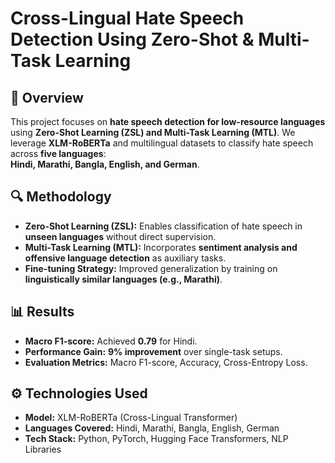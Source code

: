 # Cross-Lingual Hate Speech Detection Using Zero-Shot & Multi-Task Learning

## 📌 Overview
This project focuses on **hate speech detection for low-resource languages** using **Zero-Shot Learning (ZSL) and Multi-Task Learning (MTL)**. We leverage **XLM-RoBERTa** and multilingual datasets to classify hate speech across **five languages**:  
**Hindi, Marathi, Bangla, English, and German**.

## 🔍 Methodology
- **Zero-Shot Learning (ZSL):** Enables classification of hate speech in **unseen languages** without direct supervision.
- **Multi-Task Learning (MTL):** Incorporates **sentiment analysis and offensive language detection** as auxiliary tasks.
- **Fine-tuning Strategy:** Improved generalization by training on **linguistically similar languages (e.g., Marathi)**.

## 📊 Results
- **Macro F1-score:** Achieved **0.79** for Hindi.
- **Performance Gain:** **9% improvement** over single-task setups.
- **Evaluation Metrics:** Macro F1-score, Accuracy, Cross-Entropy Loss.

## ⚙️ Technologies Used
- **Model:** XLM-RoBERTa (Cross-Lingual Transformer)
- **Languages Covered:** Hindi, Marathi, Bangla, English, German
- **Tech Stack:** Python, PyTorch, Hugging Face Transformers, NLP Libraries

